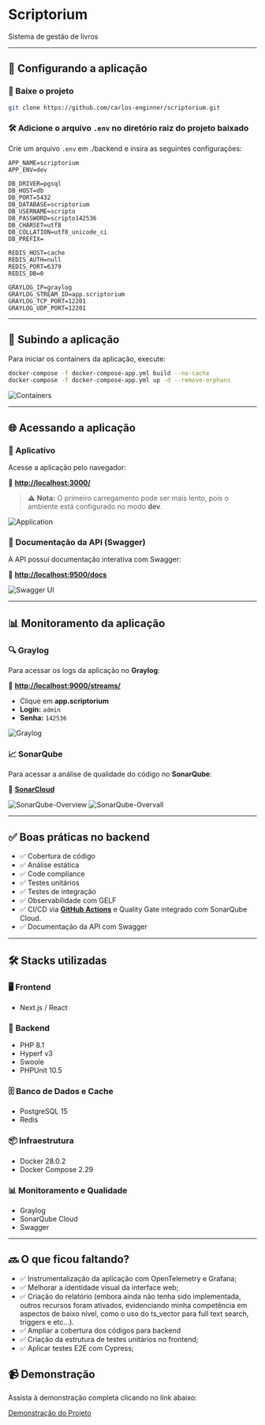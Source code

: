# Scriptorium

Sistema de gestão de livros

---

## 📌 Configurando a aplicação

### 🔄 Baixe o projeto
```sh
git clone https://github.com/carlos-enginner/scriptorium.git
```

### 🛠 Adicione o arquivo `.env` no diretório raiz do projeto baixado

Crie um arquivo `.env` em ./backend e insira as seguintes configurações:

```env
APP_NAME=scriptorium
APP_ENV=dev

DB_DRIVER=pgsql
DB_HOST=db
DB_PORT=5432
DB_DATABASE=scriptorium
DB_USERNAME=scripto
DB_PASSWORD=scripto142536
DB_CHARSET=utf8
DB_COLLATION=utf8_unicode_ci
DB_PREFIX=

REDIS_HOST=cache
REDIS_AUTH=null
REDIS_PORT=6379
REDIS_DB=0

GRAYLOG_IP=graylog
GRAYLOG_STREAM_ID=app.scriptorium
GRAYLOG_TCP_PORT=12201
GRAYLOG_UDP_PORT=12201
```

---

## 🚀 Subindo a aplicação

Para iniciar os containers da aplicação, execute:

```sh
docker-compose -f docker-compose-app.yml build --no-cache
docker-compose -f docker-compose-app.yml up -d --remove-orphans
```

![Containers](./backend/images/containers.png)

---

## 🌐 Acessando a aplicação

### 📄 Aplicativo

Acesse a aplicação pelo navegador:

🔗 **[http://localhost:3000/](http://localhost:3000/)**

> ⚠️ **Nota:** O primeiro carregamento pode ser mais lento, pois o ambiente está configurado no modo **dev**.

![Application](./backend/images/app.png)

### 📖 Documentação da API (Swagger)

A API possui documentação interativa com Swagger:

🔗 **[http://localhost:9500/docs](http://localhost:9500/docs)**

![Swagger UI](./backend/images/swagger.png)

---

## 📊 Monitoramento da aplicação

### 🔍 Graylog

Para acessar os logs da aplicação no **Graylog**:

🔗 **[http://localhost:9000/streams/](http://localhost:9000/streams/)**

- Clique em **app.scriptorium**
- **Login:** `admin`
- **Senha:** `142536`

![Graylog](./backend/images/graylog.png)

### 📈 SonarQube

Para acessar a análise de qualidade do código no **SonarQube**:

🔗 **[SonarCloud](https://sonarcloud.io/organizations/carlos-vargas/projects)**

![SonarQube-Overview](./backend/images/sonarqube-overview.png)
![SonarQube-Overvall](./backend/images/sonarqube-overvall.png)

---

## ✅ Boas práticas no backend

- ✅ Cobertura de código
- ✅ Análise estática
- ✅ Code compliance
- ✅ Testes unitários
- ✅ Testes de integração
- ✅ Observabilidade com GELF
- ✅ CI/CD via **[GitHub Actions](https://github.com/carlos-enginner/scriptorium/actions)** e Quality Gate integrado com SonarQube Cloud.
- ✅ Documentação da API com Swagger

---

## 🛠 Stacks utilizadas

### 🖥 **Frontend**
- Next.js / React

### 🔧 **Backend**
- PHP 8.1
- Hyperf v3
- Swoole
- PHPUnit 10.5

### 🗄 **Banco de Dados e Cache**
- PostgreSQL 15
- Redis

### 📦 **Infraestrutura**
- Docker 28.0.2
- Docker Compose 2.29

### 📊 **Monitoramento e Qualidade**
- Graylog
- SonarQube Cloud
- Swagger

---

## 🔜 O que ficou faltando?

- ✅ Instrumentalização da aplicação com OpenTelemetry e Grafana;
- ✅ Melhorar a identidade visual da interface web;
- ✅ Criação do relatório (embora ainda não tenha sido implementada, outros recursos foram ativados, evidenciando minha competência em aspectos de baixo nível, como o uso do ts_vector para full text search, triggers e etc...).
- ✅ Ampliar a cobertura dos códigos para backend
- ✅ Criação da estrutura de testes unitários no frontend;
- ✅ Aplicar testes E2E com Cypress;

## 📹 Demonstração

Assista à demonstração completa clicando no link abaixo:

[Demonstração do Projeto](https://www.loom.com/share/a5128c375e0043a1a9707e1a463417e9)
